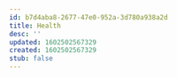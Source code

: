 ```yaml
---
id: b7d4aba8-2677-47e0-952a-3d780a938a2d
title: Health
desc: ''
updated: 1602502567329
created: 1602502567329
stub: false
---
```


